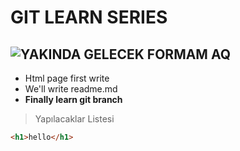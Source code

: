 # GIT LEARN SERIES

![YAKINDA GELECEK FORMAM AQ](https://github.com/keremkrz/GitLearn/blob/features/readme_development/github/Ekran%20g%C3%B6r%C3%BCnt%C3%BCs%C3%BC%202023-05-04%20205607.png?raw=true)
----------

- Html page first write 
- We'll write readme.md
- **Finally learn git branch**

> Yapılacaklar Listesi 

```html
<h1>hello</h1>
```